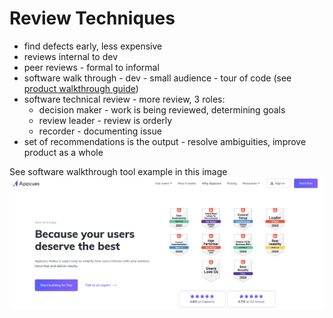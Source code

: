 # Review Techniques

* find defects early, less expensive
* reviews internal to dev
* peer reviews - formal to informal
* software walk through - dev - small audience - tour of code (see [product walkthrough guide](https://userguiding.com/blog/product-walkthroughs/))
* software technical review - more review, 3 roles:
  * decision maker - work is being reviewed, determining goals
  * review leader - review is orderly
  * recorder - documenting issue
* set of recommendations is the output - resolve ambiguities, improve product as a whole

See software walkthrough tool example in this image
![software-walkthrough-tool](assets/software-walkthrough-tool.png)
